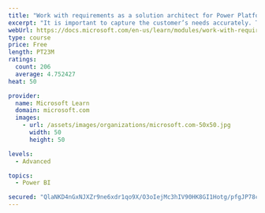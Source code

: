 ```yaml
---
title: "Work with requirements as a solution architect for Power Platform and Dynamics 365"
excerpt: "It is important to capture the customer’s needs accurately. This module explains how to capture requirements and identify functional and non-functional items."
webUrl: https://docs.microsoft.com/en-us/learn/modules/work-with-requirements/
type: course
price: Free
length: PT23M
ratings:
  count: 206
  average: 4.752427
heat: 50

provider:
  name: Microsoft Learn
  domain: microsoft.com
  images:
    - url: /assets/images/organizations/microsoft.com-50x50.jpg
      width: 50
      height: 50

levels:
  - Advanced

topics:
  - Power BI

secured: "QlaNKD4nGxNJXZr9ne6xdr1qo9X/O3oIejMc3hIV90HK8GI1Hotg/pfgJP78cbkSxLGC3lW2w1zV5bfPeALXYNzmBV6UfYId5KVdNdEA8la4nGF8OatDvUVDjl2Kn8oLJYIAq50LgzXTxvuUc1al6v1OwnQNa0NpMibxdwLT0X8UHugB3va4wFa67lfmXWGPWJfwwsJMQLDdOeUG61nr8YBibC1nzy6/l+f2IdHrZvFsICPQN014Mf03RWE3d4/JVo150MKrR6JuZSNJh1uGDcv1bSW3gNlte3i4EQkuCozD+w4OZlCixXtbL+0bFr/5AxqiZmMzi2ZUJmq64R54iUIwcrortPDWWgIQvK4R61FHq41oIoLbgIlm17y2WafuAlO94s99x/+Mlwgi4vl8vg==;3zBrT4DY/pJhG1L9uDPb3A=="
---
```



